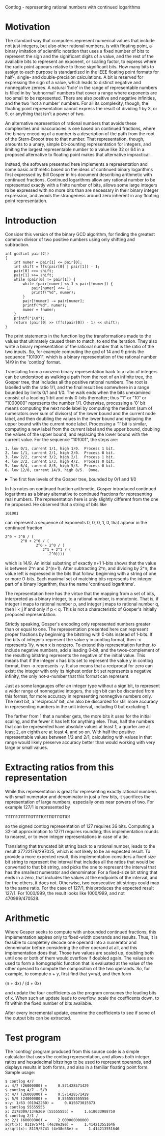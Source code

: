 Contlog - representing rational numbers with continued logarithms

# Motivation

The standard way that computers represent numerical values that
include not just integers, but also other rational numbers, is with
floating point, a binary imitation of scientific notation that uses a
fixed number of bits to represent the sign and the significant digits
of a value, and the rest of the available bits to represent an
exponent, or scaling factor, to express where the radix point appears
relative to those significant bits.  How many bits to assign to each
purpose is standardized in the IEEE floating point formats for half-,
single- and double-precision calculations.  A bit is reserved for
expressing the sign of a value, which leads to distinct negative and
nonnegative zeroes.  A natural 'hole' in the range of representable
numbers is filled in by 'subnormal' numbers that cover a range where
exponents are too small to be represented.  There are also positive
and negative infinities, and the two 'not a number' numbers.  For all
its complexity, though, the floating point representation cannot
express the result of dividing 1 by 3, or 5, or anything that isn't a
power of two.

An alternative represention of rational numbers that avoids these
complexities and inaccuracies is one based on continued fractions,
where the binary encoding of a number is a description of the path
from the root of the Stern-Brocot tree to that number.  That
representation, though, amounts to a unary, simple bit-counting
representation for integers, and limiting the largest representable
number to a value like 32 or 64 in a proposed alternative to floating
point makes that alternative impractical.

Instead, the software presented here implements a representation and
some basic arithmetic based on the ideas of continued binary
logarithms first expressed by Bill Gosper in his document describing
arithmetic with continued fractions.  Continued logarithms allow any
rational number to be represented exactly with a finite number of
bits, allows some large integers to be expressed with no more bits
than are necessary in their binary integer expression, and avoids the
strangeness around zero inherent in any floating point representation.

# Introduction

Consider this version of the binary GCD algorithm, for finding the
greatest common divisor of two positive numbers using only shifting
and subtraction.

```
int gcd(int pair[2])
{
	int numer = pair[1] <= pair[0];
	int shift = ffs(pair[0] | pair[1]) - 1;
	pair[0] >>= shift;
	pair[1] >>= shift;
	while (pair[0] != pair[1]) {
		while (pair[numer] << 1 < pair[!numer]) {
			pair[numer] <<= 1;
			printf("%d", numer);
		}
		pair[!numer] -= pair[numer];
		printf("%d", numer);
		numer = !numer;
	}
	printf("1\n");
	return (pair[0] >> (ffs(pair[0]) - 1) << shift);
}
```

The print statements in the function log the transformations made to
the values that ultimately caused them to match, to end the iteration.
They also write a binary representation of the rational number that is
the ratio of the two inputs.  So, for example computing the gcd of 14
and 9 prints the sequence "101001", which is a binary representation
of the rational number 14/9 in the 'contlog' format.

Translating from a nonzero binary representation back to a ratio of
integers can be understood as walking a path from the root of an
infinite tree, the Gosper tree, that includes all the positive
rational numbers.  The root is labelled with the ratio 1/1, and the
final result lies somewhere in a range bounded by limits 0/1 and 1/0.
The walk ends when the bits unexamined consist of a leading 1-bit and
only 0-bits thereafter; thus "1" or "10" or "1000000" represents the
number 1/1.  Otherwise, processing a '0' bit means computing the next
node label by computing the mediant (sum of numerators over sum of
divisors) of the lower bound and the current node label, and then
doubling the values in the lower bound and replacing the upper bound
with the current node label.  Processing a '1' bit is similar,
computing a new label from the current label and the upper bound,
doubling the values of the upper bound, and replacing the lower bound
with the current value.  For the sequence "101001", the steps are:

```
1. low 0/1, current 1/1, high 1/0.  Process 1 bit.
2. low 1/1, current 2/1, high 2/0.  Process 0 bit.
3. low 2/2, current 3/2, high 2/1.  Process 1 bit.
4. low 3/2, current 5/3, high 4/2.  Process 0 bit.
5. low 6/4, current 8/5, high 5/3.  Process 0 bit.
6. low 12/8, current 14/9, high 8/5.  Done.
```

<details>
<summary>The first few levels of the Gosper tree, bounded
by 0/1 and 1/0</summary>

```
0/1
						1/32
					1/16----+
					|	1/12
				1/8-----+
				|	|	3/20
				|	1/6-----+
				|		1/5
			1/4-----+
			|	|		5/18
			|	|	3/10----+
			|	|	|	5/16
			|	1/3-----+
			|		|	3/8
			|		2/5-----+
			|			4/9
		1/2-----+
		|	|			9/17
		|	|		5/9-----+
		|	|		|	4/7
		|	|	3/5-----+
		|	|	|	|	8/13
		|	|	|	5/8-----+
		|	|	|		9/14
		|	2/3-----+
		|		|		5/7
		|		|	3/4-----+
		|		|	|	10/13
		|		4/5-----+
		|			|	6/7
		|			8/9-----+
		|				16/17
	1/1-----+
		|				17/16
		|			9/8-----+
		|			|	7/6
		|		5/4-----+
		|		|	|	13/10
		|		|	4/3-----+
		|		|		7/5
		|	3/2-----+
		|	|	|		14/9
		|	|	|	8/5-----+
		|	|	|	|	13/8
		|	|	5/3-----+
		|	|		|	7/4
		|	|		9/5-----+
		|	|			17/9
		2/1-----+
			|			9/4
			|		5/2-----+
			|		|	8/3
			|	3/1-----+
			|	|	|	16/5
			|	|	10/3-----+
			|	|		18/5
			4/1-----+
				|		5/1
				|	6/1-----+
				|	|	20/3
				8/1-----+
					|	12/1
					16/1----+
						32/1
1/0
```

</details>

In his notes on continued fraction arithmetic, Gosper introduced
continued logarithms as a binary alternative to continued fractions
for representing real numbers.  The representation here is only
slightly different from the one he proposed.  He observed that a
string of bits like

```
101001
```

can represent a sequence of exponents 0, 0, 0, 1, 0, that appear in
the continued fraction

```
2^0 + 2^0 / (
       2^0 + 2^0 / (
              2^0 + 2^0 / (
	             2^1 + 2^1 / (
		            2^0))))
```

which is 14/9.  An initial substring of exactly n+1 1-bits shows that
the value is between 2^n and 2^(n+1).  After subtracting 2^n, and
dividing by 2^n, the value left is expressed in the bits that follow,
beginning with a string of one or more 0-bits.  Each maximal set of
matching bits represents the integer part of a binary logarithm, thus
the name 'continued logarithms'.

The representation here has the virtue that the mapping from a set of
bits, interpreted as a binary integer, to a rational number, is
monotonic.  That is, if integer i maps to rational number p, and
integer j maps to rational number q, then i < j if and only if p < q.
This is not a characteristic of Gosper's initially proposed
representation.

Strictly speaking, Gosper's encoding only represented numbers greater
than or equal to one.  The representation presented here can represent
proper fractions by beginning the bitstring with 0-bits instead of
1-bits.  If the bits of integer x represent the value y in contlog
format, then -x represents 1/y, when x is nonzero.  To extend this
representation further, to include negative numbers, add a leading
0-bit, and the twos-complement of the resulting bitstring represents
the negative of the initial value. This means that if the integer x
has bits set to represent the value y in contlog format, then -x
represents -y.  It also means that a reciprocal for zero can exist;
the integer with only its highest order bit set represents a negative
infinity, the only not-a-number that this format can represent.

Just as some langauges offer an integer type without a sign bit, to
represent a wider range of nonnegative integers, the sign bit can be
discarded from this format, for more accuracy in representing
nonnegtive numbers only.  The next bit, a 'reciprocal' bit, can also
be discarded for still more accuracy in representing numbers in the
unit interval, including 0 but excluding 1.

The farther from 1 that a number gets, the more bits it uses for the
initial scaling, and the fewer it has left for anything else.  Thus,
half the numbers that can be represented have absolute values at least
1, a quarter are at least 2, an eighth are at least 4, and so on.
With half the positive representable values between 1/2 and 2/1,
calculating with values in that range would likely preserve accuracy
better than would working with very large or small values.

# Extracting ratios from this representation

While this representation is great for representing exactly rational
numbers with small numerator and denominator in just a few bits, it
sacrifices the representation of large numbers, especially ones near
powers of two.  For example 127/1 is represented by

1111111011111101111101111011101101

so the signed contlog representation of 127 requires 36 bits.
Computing a 32-bit approximation to 127/1 requires rounding; this
implementation rounds to nearest, or to even integer representations
in case of a tie.

Translating that truncated bit string back to a rational number, leads
to the result 37722176/297025, which is not likely to be an expected
result.  To provide a more expected result, this implementation
considers a fixed size bit string to represent the interval that
includes all the ratios that would be converted to that bit string,
and picks the one to represent the interval that has the smallest
numerator and denominator.  For a fixed-size bit string that ends in a
zero, that includes the values at the endpoints of the interval, and
for the others, it does not.  Otherwise, two consecutive bit strings
could map to the same ratio.  For the case of 127/1, this produces the
expected result 127/1.  For 1000/999, the result looks like 1000/999,
and not 470999/470528.

# Arithmetic

Where Gosper seeks to compute with unbounded continued fractions, this
implementation aspires only to fixed-width operands and results.
Thus, it is feasible to completely decode one operand into a numerator
and denominator before considering the other operand at all, and this
implementation does that.  Those two values are scaled up, doubling
both until one or both of them would overflow if doubled again.  The
values are used to form a homographic function that is evaluated at
the value of the other operand to compute the composition of the two
operands.  So, for example, to compute x + y, first find that y=n/d, and then form

(n + dx) / (d + 0x)

and update the four coefficients as the program consumes the leading
bits of x.  When such an update leads to overflow, scale the
coefficents down, to fit within the fixed number of bits available.

After every incremental update, examine the coefficients to see if
some of the output bits can be extracted.


# Test program

The 'contlog' program produced from this source code is a simple
calculator that uses the contlog representation, and allows both
integer ratios and hexadecimal bitstrings to be used to represent
operands, and displays results in both forms, and also in a familiar
floating point form.  Sample usage:
```
$ contlog 4/7
x: 4/7 (26000000) =     0.571428571429
$ contlog 4/7 - 5/9
x: 4/7 (26000000) =     0.571428571429
y: 5/9 (24000000) =     0.555555555556
x-y: 1/63 (01042260) =     0.015873015873
$ contlog 55555555
x: 2178309/1346269 (55555555) =     1.618033988750
$ contlog 2/1 /
x: 2/1 (60000000) =     2.000000000000
sqrt(x): 8119/5741 (4e38e38e) =     1.414213551646
x/sqrt(x): 8119/5741 (4e38e38e) =     1.414213551646
```
